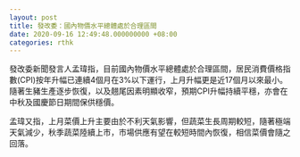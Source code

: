 ```yaml
---
layout: post
title: 發改委：國內物價水平總體處於合理區間
date: 2020-09-16 12:49:48.000000000 +08:00
categories: rthk
---
```


發改委新聞發言人孟瑋指，目前國內物價水平總體處於合理區間，居民消費價格指數(CPI)按年升幅已連續4個月在3%以下運行，上月升幅更是近17個月以來最小。隨著生豬生產逐步恢復，以及翹尾因素明顯收窄，預期CPI升幅持續平穩，亦會在中秋及國慶節日期間保供穩價。

孟瑋又指，上月菜價上升主要由於不利天氣影響，但蔬菜生長周期較短，隨著極端天氣減少，秋季蔬菜陸續上市，市場供應有望在較短時間內恢復，相信菜價會隨之回落。

